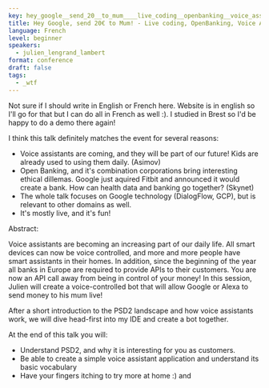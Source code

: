 ```yaml
---
key: hey_google__send_20__to_mum____live_coding__openbanking__voice_assistants_and_its_ethics
title: Hey Google, send 20€ to Mum! - Live coding, OpenBanking, Voice Assistants and its ethics
language: French
level: beginner
speakers:
  - julien_lengrand_lambert
format: conference
draft: false
tags:
  - _wtf
---
```

Not sure if I should write in English or French here. Website is in english so I'll go for that but I can do all in French as well :). I studied in Brest so I'd be happy to do a demo there again!

I think this talk definitely matches the event for several reasons: 
* Voice assistants are coming, and they will be part of our future! Kids are already used to using them daily. (Asimov)
* Open Banking, and it's combination corporations bring interesting ethical dillemas. Google just aquired Fitbit and announced it would create a bank. How can health data and banking go together?  (Skynet)
* The whole talk focuses on Google technology (DialogFlow, GCP), but is relevant to other domains as well.
* It's mostly live, and it's fun!

Abstract: 

Voice assistants are becoming an increasing part of our daily life. All smart devices can now be voice controlled, and more and more people have smart assistants in their homes. In addition, since the beginning of the year all banks in Europe are required to provide APIs to their customers. You are now an API call away from being in control of your money! In this session, Julien will create a voice-controlled bot that will allow Google or Alexa to send money to his mum live!

After a short introduction to the PSD2 landscape and how voice assistants work, we will dive head-first into my IDE and create a bot together.

At the end of this talk you will:
- Understand PSD2, and why it is interesting for you as customers.
- Be able to create a simple voice assistant application and understand its basic vocabulary
- Have your fingers itching to try more at home :) and 
